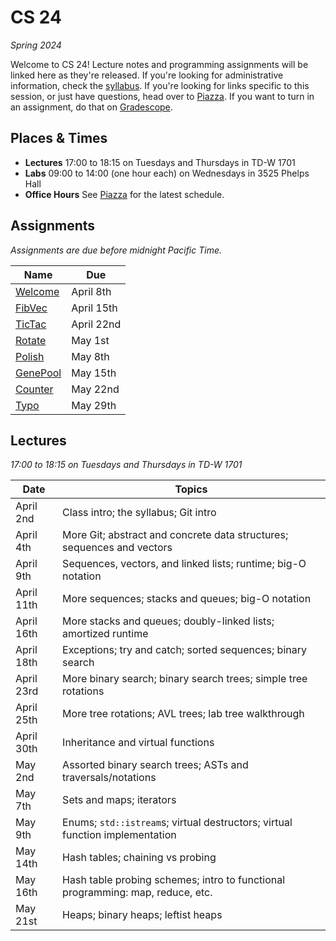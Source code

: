 # CS 24
_Spring 2024_

Welcome to CS 24!  Lecture notes and programming assignments will be linked here
as they're released. If you're looking for administrative information, check the
[syllabus](Syllabus.md).  If you're looking for  links specific to this session,
or just have questions, head over to [Piazza][piazza]. If you want to turn in an
assignment, do that on [Gradescope][gradescope].


## Places & Times

- **Lectures**  17:00 to 18:15 on Tuesdays and Thursdays in TD-W 1701
- **Labs**  09:00 to 14:00 (one hour each) on Wednesdays in 3525 Phelps Hall
- **Office Hours**  See [Piazza][class-links] for the latest schedule.


## Assignments

_Assignments are due before midnight Pacific Time._

| Name                      | Due
|---------------------------|-----
| [Welcome](labs/welcome)   | April 8th
| [FibVec](labs/fibvec)     | April 15th
| [TicTac](labs/tictac)     | April 22nd
| [Rotate](labs/rotate)     | May 1st
| [Polish](labs/polish)     | May 8th
| [GenePool](labs/genepool) | May 15th
| [Counter](labs/counter)   | May 22nd
| [Typo](labs/typo)         | May 29th


## Lectures

_17:00 to 18:15 on Tuesdays and Thursdays in TD-W 1701_

| Date       | Topics
|------------|--------
| April  2nd | Class intro; the syllabus; Git intro
| April  4th | More Git; abstract and concrete data structures; sequences and vectors
| April  9th | Sequences, vectors, and linked lists; runtime; big-O notation
| April 11th | More sequences; stacks and queues; big-O notation
| April 16th | More stacks and queues; doubly-linked lists; amortized runtime
| April 18th | Exceptions; try and catch; sorted sequences; binary search
| April 23rd | More binary search; binary search trees; simple tree rotations
| April 25th | More tree rotations; AVL trees; lab tree walkthrough
| April 30th | Inheritance and virtual functions
| May    2nd | Assorted binary search trees; ASTs and traversals/notations
| May    7th | Sets and maps; iterators
| May    9th | Enums; `std::istream`s; virtual destructors; virtual function implementation
| May   14th | Hash tables; chaining vs probing
| May   16th | Hash table probing schemes; intro to functional programming: map, reduce, etc.
| May   21st | Heaps; binary heaps; leftist heaps


[piazza]: https://piazza.com/ucsb/spring2024/cs24
[class-links]: https://piazza.com/class/lug49t2pdob1ub/post/6
[gradescope]: https://www.gradescope.com/courses/760173
